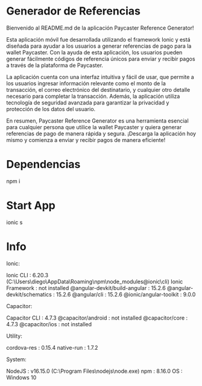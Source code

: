 # Generador de Referencias

Bienvenido al README.md de la aplicación Paycaster Reference Generator!

Esta aplicación móvil fue desarrollada utilizando el framework Ionic y está diseñada para ayudar a los usuarios a generar referencias de pago para la wallet Paycaster. Con la ayuda de esta aplicación, los usuarios pueden generar fácilmente códigos de referencia únicos para enviar y recibir pagos a través de la plataforma de Paycaster.

La aplicación cuenta con una interfaz intuitiva y fácil de usar, que permite a los usuarios ingresar información relevante como el monto de la transacción, el correo electrónico del destinatario, y cualquier otro detalle necesario para completar la transacción. Además, la aplicación utiliza tecnología de seguridad avanzada para garantizar la privacidad y protección de los datos del usuario.

En resumen, Paycaster Reference Generator es una herramienta esencial para cualquier persona que utilice la wallet Paycaster y quiera generar referencias de pago de manera rápida y segura. ¡Descarga la aplicación hoy mismo y comienza a enviar y recibir pagos de manera eficiente!

# Dependencias
npm i

# Start App
ionic s

# Info
Ionic:

   Ionic CLI                     : 6.20.3 (C:\Users\diego\AppData\Roaming\npm\node_modules\@ionic\cli)
   Ionic Framework               : not installed
   @angular-devkit/build-angular : 15.2.6
   @angular-devkit/schematics    : 15.2.6
   @angular/cli                  : 15.2.6
   @ionic/angular-toolkit        : 9.0.0

Capacitor:

   Capacitor CLI      : 4.7.3
   @capacitor/android : not installed
   @capacitor/core    : 4.7.3
   @capacitor/ios     : not installed

Utility:

   cordova-res : 0.15.4
   native-run  : 1.7.2

System:

   NodeJS : v16.15.0 (C:\Program Files\nodejs\node.exe)
   npm    : 8.16.0
   OS     : Windows 10